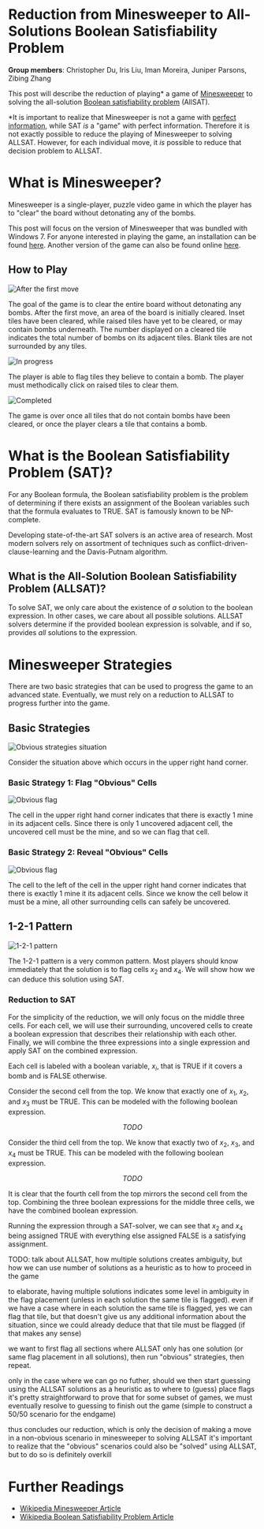 # Reduction from Minesweeper to All-Solutions Boolean Satisfiability Problem

__Group members__: Christopher Du, Iris Liu, Iman Moreira, Juniper Parsons, Zibing Zhang

This post will describe the reduction of playing* a game of [Minesweeper](https://en.wikipedia.org/wiki/Minesweeper_(video_game)) to solving the all-solution [Boolean satisfiability problem](https://en.wikipedia.org/wiki/Boolean_satisfiability_problem) (AllSAT).

*It is important to realize that Minesweeper is not a game with [perfect information](https://en.wikipedia.org/wiki/Perfect_information), while SAT _is_ a "game" with perfect information.
Therefore it is not exactly possible to reduce the playing of Minesweeper to solving ALLSAT.
However, for each individual move, it _is_ possible to reduce that decision problem to ALLSAT.

# What is Minesweeper?

Minesweeper is a single-player, puzzle video game in which the player has to "clear" the board without detonating any of the bombs.

This post will focus on the version of Minesweeper that was bundled with Windows 7.
For anyone interested in playing the game, an installation can be found [here](https://minesweepergame.com/download/windows-7-minesweeper.php).
Another version of the game can also be found online [here](https://minesweeper.online/).

## How to Play

<!-- ![Before start](assets/before-start.png) -->

![After the first move](assets/post-first-move.png)

The goal of the game is to clear the entire board without detonating any bombs.
After the first move, an area of the board is initially cleared.
Inset tiles have been cleared, while raised tiles have yet to be cleared, or may contain bombs underneath.
The number displayed on a cleared tile indicates the total number of bombs on its adjacent tiles.
Blank tiles are not surrounded by any tiles.

![In progress](assets/in-progress.png)

The player is able to flag tiles they believe to contain a bomb.
The player must methodically click on raised tiles to clear them.

![Completed](assets/completed.png)

The game is over once all tiles that do not contain bombs have been cleared, or once the player clears a tile that contains a bomb.

# What is the Boolean Satisfiability Problem (SAT)?

For any Boolean formula, the Boolean satisfiability problem is the problem of determining if there exists an assignment of the Boolean variables such that the formula evaluates to TRUE.
SAT is famously known to be NP-complete.

Developing state-of-the-art SAT solvers is an active area of research.
Most modern solvers rely on assortment of techniques such as conflict-driven-clause-learning and the Davis-Putnam algorithm.

## What is the All-Solution Boolean Satisfiability Problem (ALLSAT)?

To solve SAT, we only care about the existence of _a_ solution to the boolean expression.
In other cases, we care about all possible solutions.
ALLSAT solvers determine if the provided boolean expression is solvable, and if so, provides _all_ solutions to the expression.

# Minesweeper Strategies

There are two basic strategies that can be used to progress the game to an advanced state.
Eventually, we must rely on a reduction to ALLSAT to progress further into the game.

## Basic Strategies

![Obvious strategies situation](assets/strategy-move-0.png)

Consider the situation above which occurs in the upper right hand corner.

### Basic Strategy 1: Flag "Obvious" Cells

![Obvious flag](assets/strategy-move-1.png)

The cell in the upper right hand corner indicates that there is exactly 1 mine in its adjacent cells.
Since there is only 1 uncovered adjacent cell, the uncovered cell must be the mine, and so we can flag that cell.

### Basic Strategy 2: Reveal "Obvious" Cells

![Obvious flag](assets/strategy-move-2.png)

The cell to the left of the cell in the upper right hand corner indicates that there is exactly 1 mine it its adjacent cells.
Since we know the cell below it must be a mine, all other surrounding cells can safely be uncovered.

## 1-2-1 Pattern

![1-2-1 pattern](assets/1-2-1-pattern.png)

The 1-2-1 pattern is a very common pattern.
Most players should know immediately that the solution is to flag cells $x_2$ and $x_4$.
We will show how we can deduce this solution using SAT.

### Reduction to SAT

For the simplicity of the reduction, we will only focus on the middle three cells.
For each cell, we will use their surrounding, uncovered cells to create a boolean expression that describes their relationship with each other.
Finally, we will combine the three expressions into a single expression and apply SAT on the combined expression.

Each cell is labeled with a boolean variable, $x_i$, that is TRUE if it covers a bomb and is FALSE otherwise.

Consider the second cell from the top.
We know that exactly one of $x_1$, $x_2$, and $x_3$ must be TRUE.
This can be modeled with the following boolean expression.

$$TODO$$

Consider the third cell from the top.
We know that exactly two of $x_2$, $x_3$, and $x_4$ must be TRUE.
This can be modeled with the following boolean expression.

$$TODO$$

It is clear that the fourth cell from the top mirrors the second cell from the top.
Combining the three boolean expressions for the middle three cells, we have the combined boolean expression.

Running the expression through a SAT-solver, we can see that $x_2$ and $x_4$ being assigned TRUE with everything else assigned FALSE is a satisfying assignment.

TODO: talk about ALLSAT, how multiple solutions creates ambiguity, but how we can use number of solutions as a heuristic as to how to proceed in the game

to elaborate, having multiple solutions indicates some level in ambiguity in the flag placement (unless in each solution the same tile is flagged).
even if we have a case where in each solution the same tile is flagged, yes we can flag that tile, but that doesn't give us any additional information about the situation, since we could already deduce that that tile must be flagged (if that makes any sense)

we want to first flag all sections where ALLSAT only has one solution (or same flag placement in all solutions), then run "obvious" strategies, then repeat.

only in the case where we can go no futher, should we then start guessing using the ALLSAT solutions as a heuristic as to where to (guess) place flags
it's pretty straightforward to prove that for some subset of games, we must eventually resolve to guessing to finish out the game (simple to construct a 50/50 scenario for the endgame)

thus concludes our reduction, which is only the decision of making a move in a non-obvious scenario in minesweeper to solving ALLSAT
it's important to realize that the "obvious" scenarios could also be "solved" using ALLSAT, but to do so is definitely overkill


# Further Readings

- [Wikipedia Minesweeper Article](https://en.wikipedia.org/wiki/Minesweeper_(video_game))
- [Wikipedia Boolean Satisfiability Problem Article](https://en.wikipedia.org/wiki/Boolean_satisfiability_problem)
